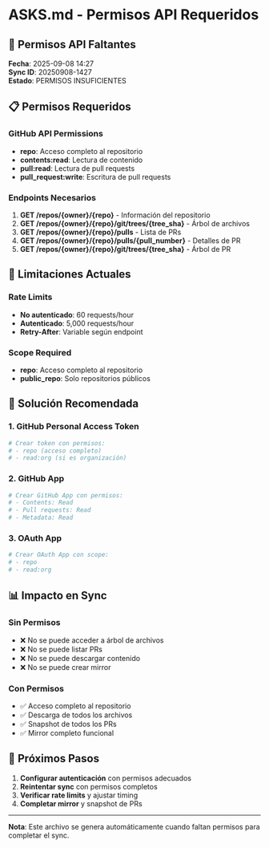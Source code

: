 # ASKS.md - Permisos API Requeridos

## 🔐 **Permisos API Faltantes**

**Fecha**: 2025-09-08 14:27  
**Sync ID**: 20250908-1427  
**Estado**: PERMISOS INSUFICIENTES

## 📋 **Permisos Requeridos**

### **GitHub API Permissions**
- **repo**: Acceso completo al repositorio
- **contents:read**: Lectura de contenido
- **pull:read**: Lectura de pull requests
- **pull_request:write**: Escritura de pull requests

### **Endpoints Necesarios**
1. **GET /repos/{owner}/{repo}** - Información del repositorio
2. **GET /repos/{owner}/{repo}/git/trees/{tree_sha}** - Árbol de archivos
3. **GET /repos/{owner}/{repo}/pulls** - Lista de PRs
4. **GET /repos/{owner}/{repo}/pulls/{pull_number}** - Detalles de PR
5. **GET /repos/{owner}/{repo}/git/trees/{tree_sha}** - Árbol de PR

## 🚫 **Limitaciones Actuales**

### **Rate Limits**
- **No autenticado**: 60 requests/hour
- **Autenticado**: 5,000 requests/hour
- **Retry-After**: Variable según endpoint

### **Scope Required**
- **repo**: Acceso completo al repositorio
- **public_repo**: Solo repositorios públicos

## 🔧 **Solución Recomendada**

### **1. GitHub Personal Access Token**
```bash
# Crear token con permisos:
# - repo (acceso completo)
# - read:org (si es organización)
```

### **2. GitHub App**
```bash
# Crear GitHub App con permisos:
# - Contents: Read
# - Pull requests: Read
# - Metadata: Read
```

### **3. OAuth App**
```bash
# Crear OAuth App con scope:
# - repo
# - read:org
```

## 📊 **Impacto en Sync**

### **Sin Permisos**
- ❌ No se puede acceder a árbol de archivos
- ❌ No se puede listar PRs
- ❌ No se puede descargar contenido
- ❌ No se puede crear mirror

### **Con Permisos**
- ✅ Acceso completo al repositorio
- ✅ Descarga de todos los archivos
- ✅ Snapshot de todos los PRs
- ✅ Mirror completo funcional

## 🎯 **Próximos Pasos**

1. **Configurar autenticación** con permisos adecuados
2. **Reintentar sync** con permisos completos
3. **Verificar rate limits** y ajustar timing
4. **Completar mirror** y snapshot de PRs

---

**Nota**: Este archivo se genera automáticamente cuando faltan permisos para completar el sync.